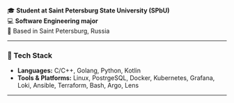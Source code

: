  🎓 **Student at Saint Petersburg State University (SPbU)**  
💻 **Software Engineering major**  
📍 Based in Saint Petersburg, Russia  

---

### 🧠 Tech Stack  
- **Languages:** C/C++, Golang, Python, Kotlin  
- **Tools & Platforms:** Linux, PostrgeSQL, Docker, 
    Kubernetes, Grafana, Loki, Ansible, Terraform, Bash, Argo, Lens

---
